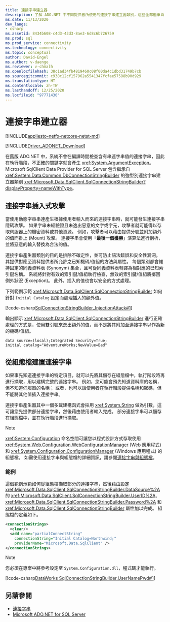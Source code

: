```yaml
---
title: 連接字串建立器
description: 了解 ADO.NET 中不同提供者所使用的連接字串建立器類別，這些全都繼承自 DbConnectionStringBuilder。
ms.date: 11/13/2020
dev_langs:
- csharp
ms.assetid: 8434b608-c4d3-43d3-8ae3-6d8c6b726759
ms.prod: sql
ms.prod_service: connectivity
ms.technology: connectivity
ms.topic: conceptual
author: David-Engel
ms.author: v-daenge
ms.reviewer: v-chmalh
ms.openlocfilehash: 38c1ad34fb4819460c08f00da4c1dbd31749b7cb
ms.sourcegitcommit: c938c12cf157962a5541347fcfae57588b90d929
ms.translationtype: HT
ms.contentlocale: zh-TW
ms.lasthandoff: 12/25/2020
ms.locfileid: "97771430"
---
```

# <a name="connection-string-builders"></a>連接字串建立器

[!INCLUDE[appliesto-netfx-netcore-netst-md](../../includes/appliesto-netfx-netcore-netst-md.md)]

[!INCLUDE[Driver_ADONET_Download](../../includes/driver_adonet_download.md)]

在舊版 ADO.NET 中，系統不會在編譯時間檢查含有串連字串值的連接字串，因此在執行階段，不正確的關鍵字就會產生 <xref:System.ArgumentException>。 Microsoft SqlClient Data Provider for SQL Server 包含繼承自 <xref:System.Data.Common.DbConnectionStringBuilder> 的強型別連接字串建立器類別 <xref:Microsoft.Data.SqlClient.SqlConnectionStringBuilder?displayProperty=nameWithType>。

## <a name="connection-string-injection-attacks"></a>連接字串插入式攻擊

當使用動態字串串連產生根據使用者輸入而來的連接字串時，就可能發生連接字串隱碼攻擊。 如果字串未經驗證且未逸出惡意的文字或字元，攻擊者就可能得以存取伺服器上的機密資料或其他資源。 例如，攻擊者可以藉由提供分號並附加額外的值而掛上 (Mount) 攻擊。 連接字串會使用「**最後一個獲勝**」演算法進行剖析，並將惡意的輸入替換為合法的值。

連接字串產生器類別的目的是排除不確定性，並可防止語法錯誤和安全性漏洞。 其提供對應至資料提供者所允許之已知機碼/值組的方法與屬性。 每個類別都會維持固定的同義資料表 (Synonym) 集合，且可從同義資料表轉譯為相對應的已知索引鍵名稱。 系統將針對有效的索引鍵/值組執行檢查，無效的索引鍵/值組將擲回例外狀況 (Exception)。 此外，插入的值也會以安全的方式處理。

下列範例示範 <xref:Microsoft.Data.SqlClient.SqlConnectionStringBuilder> 如何針對 `Initial Catalog` 設定而處理插入的額外值。

[!code-csharp[SqlConnectionStringBuilder_InjectionAttack#1](~/../sqlclient/doc/samples/SqlConnectionStringBuilder_InjectionAttack.cs#1)]

輸出顯示 <xref:Microsoft.Data.SqlClient.SqlConnectionStringBuilder> 進行正確處理的方式是，使用雙引號來逸出額外的值，而不是將其附加至連接字串以作為新的機碼/值組。

```output
data source=(local);Integrated Security=True;
initial catalog="AdventureWorks;NewValue=Bad"
```

## <a name="build-connection-strings-from-configuration-files"></a>從組態檔建置連接字串

如果事先知道連接字串的特定項目，就可以先將其儲存在組態檔中，執行階段時再進行擷取，用以建構完整的連接字串。 例如，您可能會預先知道資料庫的名稱，但不知道伺服器的名稱； 或者，也可以讓使用者在執行階段提供名稱和密碼，但不能將其他值插入連接字串。

連接字串產生器其中一個多載建構函式會採用 <xref:System.String> 做為引數，這可讓您先提供部分連接字串，然後藉由使用者輸入完成。 部分連接字串可以儲存在組態檔中，並在執行階段進行擷取。

> [!NOTE]
> <xref:System.Configuration> 命名空間可讓您以程式設計方式存取使用 <xref:System.Web.Configuration.WebConfigurationManager> (Web 應用程式) 和 <xref:System.Configuration.ConfigurationManager> (Windows 應用程式) 的組態檔。 如需使用連接字串與組態檔的詳細資訊，請參閱[連接字串與組態檔](connection-strings-and-configuration-files.md)。

### <a name="example"></a>範例

這個範例示範如何從組態檔擷取部分的連接字串，然後藉由設定 <xref:Microsoft.Data.SqlClient.SqlConnectionStringBuilder.DataSource%2A> 的 <xref:Microsoft.Data.SqlClient.SqlConnectionStringBuilder.UserID%2A>、<xref:Microsoft.Data.SqlClient.SqlConnectionStringBuilder.Password%2A> 和 <xref:Microsoft.Data.SqlClient.SqlConnectionStringBuilder> 屬性加以完成。 組態檔的定義如下。

```xml
<connectionStrings>
  <clear/>
  <add name="partialConnectString"
    connectionString="Initial Catalog=Northwind;"
    providerName="Microsoft.Data.SqlClient" />
</connectionStrings>
```

> [!NOTE]
> 您必須在專案中將參考設定至 `System.Configuration.dll`，程式碼才能執行。

[!code-csharp[DataWorks SqlConnectionStringBuilder.UserNamePwd#1](~/../sqlclient/doc/samples/SqlConnectionStringBuilder_UserNamePwd.cs#1)]
  
## <a name="see-also"></a>另請參閱

- [連接字串](connection-strings.md)
- [Microsoft ADO.NET for SQL Server](microsoft-ado-net-sql-server.md)
